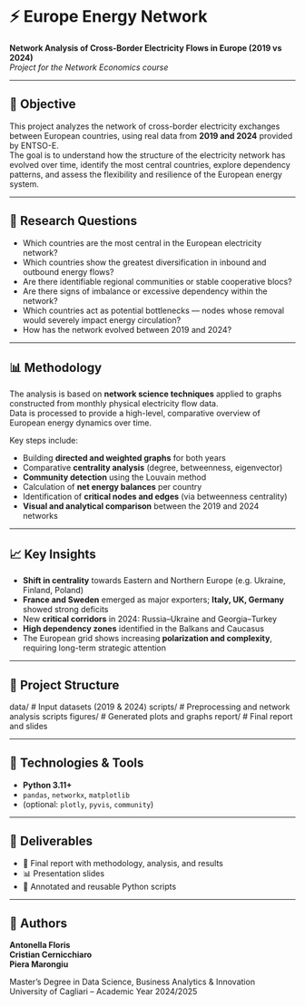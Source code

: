 
# ⚡ Europe Energy Network

**Network Analysis of Cross-Border Electricity Flows in Europe (2019 vs 2024)**  
*Project for the Network Economics course*

---

## 🎯 Objective

This project analyzes the network of cross-border electricity exchanges between European countries, using real data from **2019 and 2024** provided by ENTSO-E.  
The goal is to understand how the structure of the electricity network has evolved over time, identify the most central countries, explore dependency patterns, and assess the flexibility and resilience of the European energy system.

---

## 🧠 Research Questions

- Which countries are the most central in the European electricity network?  
- Which countries show the greatest diversification in inbound and outbound energy flows?  
- Are there identifiable regional communities or stable cooperative blocs?  
- Are there signs of imbalance or excessive dependency within the network?  
- Which countries act as potential bottlenecks — nodes whose removal would severely impact energy circulation?  
- How has the network evolved between 2019 and 2024?

---

## 📊 Methodology

The analysis is based on **network science techniques** applied to graphs constructed from monthly physical electricity flow data.  
Data is processed to provide a high-level, comparative overview of European energy dynamics over time.

Key steps include:
- Building **directed and weighted graphs** for both years  
- Comparative **centrality analysis** (degree, betweenness, eigenvector)  
- **Community detection** using the Louvain method  
- Calculation of **net energy balances** per country  
- Identification of **critical nodes and edges** (via betweenness centrality)  
- **Visual and analytical comparison** between the 2019 and 2024 networks

---

## 📈 Key Insights

- **Shift in centrality** towards Eastern and Northern Europe (e.g. Ukraine, Finland, Poland)
- **France and Sweden** emerged as major exporters; **Italy, UK, Germany** showed strong deficits
- New **critical corridors** in 2024: Russia–Ukraine and Georgia–Turkey
- **High dependency zones** identified in the Balkans and Caucasus
- The European grid shows increasing **polarization and complexity**, requiring long-term strategic attention

---

## 📁 Project Structure

data/ # Input datasets (2019 & 2024)
scripts/ # Preprocessing and network analysis scripts
figures/ # Generated plots and graphs
report/ # Final report and slides


---

## 🧰 Technologies & Tools

- **Python 3.11+**
- `pandas`, `networkx`, `matplotlib`  
- (optional: `plotly`, `pyvis`, `community`)

---

## 📄 Deliverables

- 📝 Final report with methodology, analysis, and results  
- 📊 Presentation slides  
- 🧾 Annotated and reusable Python scripts  

---

## 📎 Authors

**Antonella Floris**  
**Cristian Cernicchiaro**  
**Piera Marongiu**  

Master’s Degree in Data Science, Business Analytics & Innovation  
University of Cagliari – Academic Year 2024/2025

